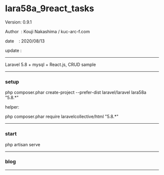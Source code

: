 ﻿# lara58a_9react_tasks

 Version: 0.9.1

 Author  : Kouji Nakashima / kuc-arc-f.com

 date    : 2020/08/13

 update : 

***

Laravel 5.8 + mysql + React.js,  CRUD sample

***
### setup
php composer.phar create-project --prefer-dist laravel/laravel lara58a "5.8.*"

helper:

php composer.phar require laravelcollective/html "5.8.*"


***
### start

php artisan serve


***
### blog

***



